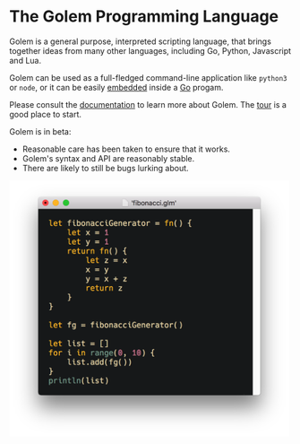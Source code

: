 # The Golem Programming Language

Golem is a general purpose, interpreted scripting language, that brings together ideas 
from many other languages, including Go, Python, Javascript and Lua.

Golem can be used as a full-fledged command-line application like `python3` or `node`, 
or it can be easily [embedded](https://github.com/mjarmy/golem-lang/blob/master/examples/embedding/sandbox.go) 
inside a [Go](https://golang.org/) progam.

Please consult the [documentation](https://mjarmy.github.io/golem-lang/) to learn 
more about Golem. The [tour](https://mjarmy.github.io/golem-lang/tour.html) is a good
place to start.

Golem is in beta:

* Reasonable care has been taken to ensure that it works.
* Golem's syntax and API are reasonably stable.
* There are likely to still be bugs lurking about.

<img src="/images/snippet.png?raw=true" width="500">

